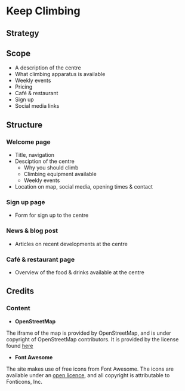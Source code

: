 # Keep Climbing

## Strategy

## Scope

* A description of the centre
* What climbing apparatus is available
* Weekly events
* Pricing
* Café & restaurant
* Sign up
* Social media links

## Structure

### Welcome page

* Title, navigation
* Desciption of the centre
  * Why you should climb
  * Climbing equipment available
  * Weekly events
* Location on map, social media, opening times & contact

### Sign up page

* Form for sign up to the centre

### News & blog post

* Articles on recent developments at the centre

### Café & restaurant page

* Overview of the food & drinks available at the centre

## Credits

### Content

- __OpenStreetMap__

The iframe of the map is provided by OpenStreetMap,
and is under copyright of OpenStreetMap contributors.
It is provided by the license found
[here](https://www.openstreetmap.org/copyright)

- __Font Awesome__

The site makes use of free icons from Font Awesome.
The icons are available under an
[open licence](https://fontawesome.com/license/free),
and all copyright is attributable to Fonticons, Inc.
